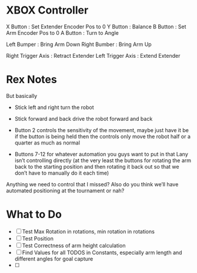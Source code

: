 # XBOX Controller
X Button : Set Extender Encoder Pos to 0
Y Button : Balance
B Button : Set Arm Encoder Pos to 0
A Button : Turn to Angle

Left Bumper : Bring Arm Down
Right Bumber : Bring Arm Up

Right Trigger Axis : Retract Extender
Left Trigger Axis : Extend Extender

# Rex Notes
But basically
- Stick left and right turn the robot

- Stick forward and back drive the robot forward and back

- Button 2 controls the sensitivity of the movement, maybe just have it be if the button is being held then the controls only move the robot half or a quarter as much as normal

- Buttons 7-12 for whatever automation you guys want to put in that Lany isn’t controlling directly (at the very least the buttons for rotating the arm back to the starting position and then rotating it back out so that we don’t have to manually do it each time) 

Anything we need to control that I missed?
Also do you think we’ll have automated positioning at the tournament or nah?


# What to Do
- [ ] Test Max Rotation in rotations, min rotation in rotations
- [ ] Test Position
- [ ] Test Correctness of arm height calculation
- [ ] Find Values for all TODOS in Constants, especially arm length and different angles for goal capture 
- [ ] 